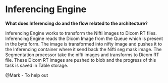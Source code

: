 # Inferencing Engine

**What does Inferencing do and the flow related to the architecture?**

Inferencing Engine works to transform the Nifti images to Dicom RT files. Inferencing Engine reads the Dicom Image from the Queue which is present in the byte form. The image is transformed into nifty image and pushes it to the Inferencing container where it send back the Nifti seg mask image. The Segmentation processor take the nifti images and transforms to Dicom RT file. These Dicom RT images are pushed to blob and the progress of this task is saved in Table storage.

@Mark - To help out